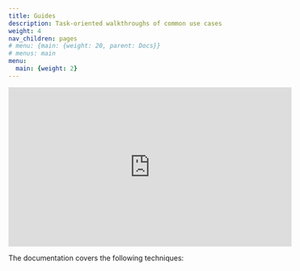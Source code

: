 ```yaml
---
title: Guides
description: Task-oriented walkthroughs of common use cases
weight: 4
nav_children: pages
# menu: {main: {weight: 20, parent: Docs}}
# menus: main
menu:
  main: {weight: 2}
---
```

<iframe width="560" height="315" src="https://www.youtube.com/embed/cSGBbwvW1y4?si=bLvKqHMNG71yjXAD" title="YouTube video player" enablejsapi="1" frameborder="0" allow="accelerometer; autoplay; clipboard-write; encrypted-media; gyroscope; picture-in-picture; web-share" referrerpolicy="strict-origin-when-cross-origin" allowfullscreen></iframe>

The documentation covers the following techniques:
